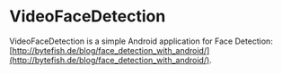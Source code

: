 # VideoFaceDetection #

VideoFaceDetection is a simple Android application for Face Detection: [http://bytefish.de/blog/face_detection_with_android/](http://bytefish.de/blog/face_detection_with_android/).